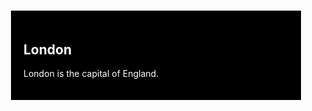 # 
<!DOCTYPE html>
<html>
<head>
<style>
.cities  {
  background-color: black;
  color: white;
  margin: 20px;
  padding: 20px;
}
</style>
</head>
<body>
<div class="cities">
<h2>London</h2>
  <p>London is the capital of England.</p>
</div>
 

</body>
</html>
